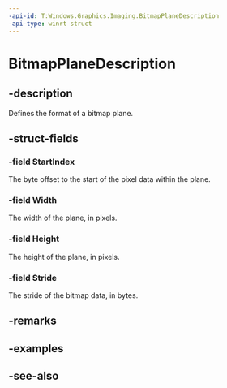 ```yaml
---
-api-id: T:Windows.Graphics.Imaging.BitmapPlaneDescription
-api-type: winrt struct
---
```


<!-- Structure syntax.
public struct BitmapPlaneDescription 
-->

# BitmapPlaneDescription

## -description
Defines the format of a bitmap plane.

## -struct-fields

### -field StartIndex
The byte offset to the start of the pixel data within the plane.
    

### -field Width
The width of the plane, in pixels.
    

### -field Height
The height of the plane, in pixels.
    

### -field Stride
The stride of the bitmap data, in bytes.
    

## -remarks

## -examples

## -see-also